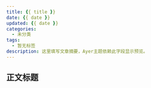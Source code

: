 ```yaml
---
title: {{ title }}
date: {{ date }}
updated: {{ date }}
categories:
  - 未分类
tags:
  - 暂无标签
description: 这里填写文章摘要，Ayer主题依赖此字段显示预览。
---
```


<!-- 文章正文开头... -->

<!--more-->

## 正文标题
